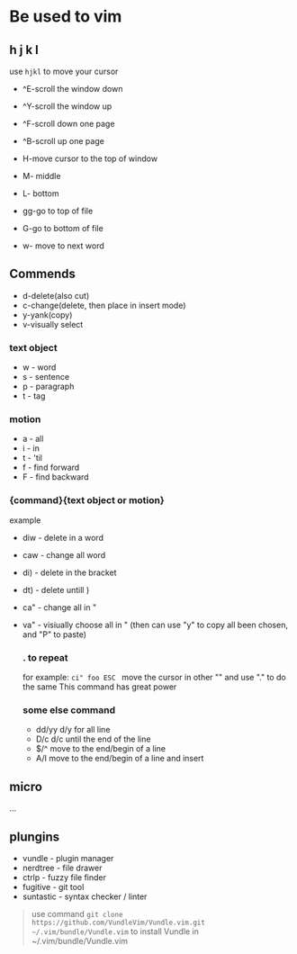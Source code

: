 # Be used to vim 

## h j k l
use `hjkl` to move your cursor

* ^E-scroll the window down
* ^Y-scroll the window up
* ^F-scroll down one page
* ^B-scroll up one page
* H-move cursor to the top of window
* M-                   middle
* L-                   bottom
* gg-go to top of file
* G-go to bottom of file

* w- move to next word

## Commends

* d-delete(also cut)
* c-change(delete, then place in insert mode)
* y-yank(copy)
* v-visually select

### text object
* w - word
* s - sentence
* p - paragraph
* t - tag

### motion
* a - all
* i - in
* t - 'til
* f - find forward
* F - find backward

### {command}{text object or motion}
example
* diw - delete in a word
* caw - change all word
* di) - delete in the bracket
* dt) - delete untill )
* ca" - change all in "
* va" - visiually choose all in " (then can use "y" to copy all been chosen, and "P" to paste)

  ### . to repeat

  for example: `ci" foo ESC ` move the cursor in other "" and use "." to do the same
  This command has great power

  ### some else command
  * dd/yy d/y for all line
  * D/c d/c until the end of the line
  * $/^ move to the end/begin of a line
  * A/I move to the end/begin of a line and insert

  
## micro
...

## plungins
* vundle - plugin manager
* nerdtree - file drawer
* ctrlp - fuzzy file finder
* fugitive - git tool
* suntastic - syntax checker / linter

> use command `git clone https://github.com/VundleVim/Vundle.vim.git ~/.vim/bundle/Vundle.vim` to install Vundle in ~/.vim/bundle/Vundle.vim
